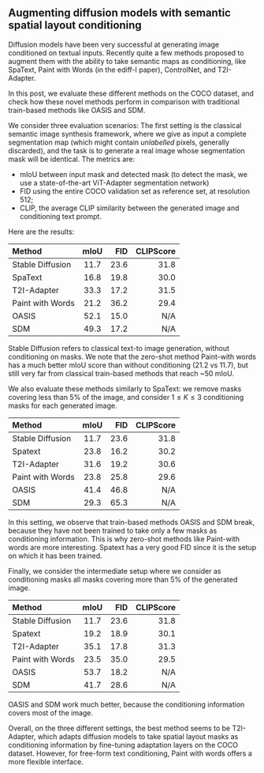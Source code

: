 
## Augmenting diffusion models with semantic spatial layout conditioning

Diffusion models have been very successful at generating image conditioned on textual inputs. Recently quite a few methods proposed to augment them with the ability to take semantic maps as conditioning, like SpaText, Paint with Words (in the ediff-I paper), ControlNet, and T2I-Adapter. 

In this post, we evaluate these different methods on the COCO dataset, and check how these novel methods perform in comparison with traditional train-based methods like OASIS and SDM.

We consider three evaluation scenarios: The first setting is the classical semantic image synthesis framework, where we give as input a complete segmentation map (which might contain *unlabelled* pixels, generally discarded), and the task is to generate a real image whose segmentation mask will be identical. The metrics are: 
- mIoU between input mask and detected mask (to detect the mask, we use a state-of-the-art ViT-Adapter segmentation network)
- FID using the entire COCO validation set as reference set, at resolution 512;
- CLIP, the average CLIP similarity between the generated image and conditioning text prompt.

Here are the results:

| Method      | mIoU  | FID     | CLIPScore  |
| :---        |    :----: |  ---: |    ---: |
| Stable Diffusion   |   11.7    | 23.6      |  31.8 |
| SpaText       |   16.8    | 19.8      |  30.0 |
| T2I-Adapter       |   33.3    | 17.2      |  31.5 |
| Paint with Words  |    21.2   | 36.2      |  29.4 |
| OASIS       |   52.1    | 15.0      |  N/A |
| SDM         |    49.3   | 17.2      | N/A |

Stable Diffusion refers to classical text-to image generation, without conditioning on masks.
We note that the zero-shot method Paint-with words has a much better mIoU score than without conditioning (21.2 vs 11.7), but still very far from classical train-based methods that reach ~50 mIoU.

We also evaluate these methods similarly to SpaText: we remove masks covering less than 5% of the image, and consider $1 \leq K \leq 3$ conditioning masks for each generated image.

| Method      | mIoU  | FID     | CLIPScore  |
| :---        |    :----: |  ---: |    ---: |
| Stable Diffusion   |   11.7    | 23.6      |  31.8 |
| Spatext       |   23.8    | 16.2      |  30.2 |
| T2I-Adapter       |   31.6    | 19.2      |  30.6 |
| Paint with Words  |    23.8   | 25.8      |  29.6 |
| OASIS       |   41.4    | 46.8      |  N/A |
| SDM         |    29.3   | 65.3      | N/A |

In this setting, we observe that train-based methods OASIS and SDM break, because they have not been trained to take only a few masks as conditioning information. This is why zero-shot methods like Paint-with words are more interesting. Spatext has a very good FID since it is the setup on which it has been trained.

Finally, we consider the intermediate setup where we consider as conditioning masks all masks covering more than 5% of the generated image.


| Method      | mIoU  | FID     | CLIPScore  |
| :---        |    :----: |  ---: |    ---: |
| Stable Diffusion   |   11.7    | 23.6      |  31.8 |
| Spatext       |   19.2    | 18.9      |  30.1 |
| T2I-Adapter       |   35.1    |   17.8   |  31.3 |
| Paint with Words  |    23.5   | 35.0      |  29.5 |
| OASIS       |   53.7    | 18.2      |  N/A |
| SDM         |    41.7   | 28.6      | N/A |

OASIS and SDM work much better, because the conditioning information covers most of the image.


Overall, on the three different settings, the best method seems to be T2I-Adapter, which adapts diffusion models to take spatial layout masks as conditioning information by fine-tuning adaptation layers on the COCO dataset. However, for free-form text conditioning, Paint with words offers a more flexible interface.